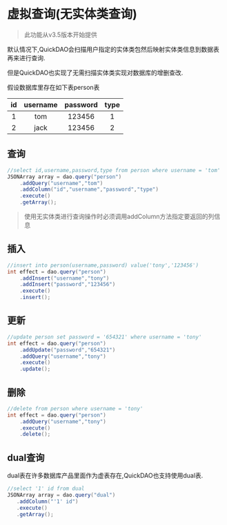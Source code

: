 # 虚拟查询(无实体类查询)

> 此功能从v3.5版本开始提供

默认情况下,QuickDAO会扫描用户指定的实体类包然后映射实体类信息到数据表再来进行查询.

但是QuickDAO也实现了无需扫描实体类实现对数据库的增删查改.

假设数据库里存在如下表person表

|id|username|password|type|
|:---:|:---:|:---:|:---:|
|1|tom|123456|1|
|2|jack|123456|2|

## 查询
```java
//select id,username,password,type from person where username = 'tom'
JSONArray array = dao.query("person")
    .addQuery("username","tom")
    .addColumn("id","username","password","type")
    .execute()
    .getArray();
```

> 使用无实体类进行查询操作时必须调用addColumn方法指定要返回的列信息

## 插入
```java
//insert into person(username,password) value('tony','123456')
int effect = dao.query("person")
    .addInsert("username","tony")
    .addInsert("password","123456")
    .execute()
    .insert();
```

## 更新
```java
//update person set password = '654321' where username = 'tony'
int effect = dao.query("person")
    .addUpdate("password","654321")
    .addQuery("username","tony")
    .execute()
    .update();
```

## 删除
```java
//delete from person where username = 'tony'
int effect = dao.query("person")
    .addQuery("username","tony")
    .execute()
    .delete();
```

## dual查询

dual表在许多数据库产品里面作为虚表存在,QuickDAO也支持使用dual表.

```java
//select '1' id from dual
JSONArray array = dao.query("dual")
   .addColumn("'1' id")
   .execute()
   .getArray();
```